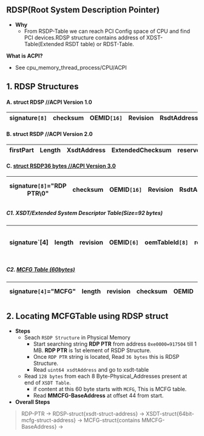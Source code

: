 ## RDSP(Root System Description Pointer)
- **Why** 
  - From RSDP-Table we can reach PCI Config space of CPU and find PCI devices.RDSP structure contains address of XDST-Table(Extended RSDT table) or RDST-Table.

**What is ACPI?**
- See cpu_memory_thread_process/CPU/ACPI

## 1. RDSP Structures
#### A. struct RDSP          //ACPI Version 1.0

| signature`[8]` | checksum | OEMID`[16]` | Revision | RsdtAddress |
| --- | --- | --- | --- | --- |

#### B. struct RSDP       //ACPI Version 2.0

| firstPart | Length | XsdtAddress | ExtendedChecksum | reserved`[3]` |
| --- | --- | --- | --- | --- |

#### C. [struct RSDP**36 bytes**      //ACPI Version 3.0](https://uefi.org/sites/default/files/resources/ACPI_6_3_final_Jan30.pdf)

|signature`[8]`="RDP PTR\0"|checksum|OEMID`[16]`|Revision|RsdtAddress|length|uint64 xsdtAddress=Physical address of xsdt tablee|extendedchecksum|reserved`[3]`|
| --- | --- | --- | --- | --- | --- | --- | --- | --- |

##### C1. XSDT/Extended System Descriptor Table(Size=92 bytes)

|signature`[4]|length|revision|OEMID`[6]`|oemTableId`[8]`|revision|creatorId`[4]`|creatorRevision|Array-of-8Byte-Physical_Addresses-to-Description-Headers|
| --- | --- | --- | --- | --- | --- | --- | --- | --- |

##### C2. [MCFG Table (60bytes)](https://wiki.osdev.org/PCI_Express)

|signature`[4]`="MCFG"|length|revision|checksum|OEMID|OEMID-Rev|CreatorID|CreatorRev|Reseverd|MMCFG-BaseAddress(8byte)|PCISegmentGroupNo|StartPCIBusNo|EndPCIBusNo|Reserved|
| --- | --- | --- | --- | --- | --- | --- | --- | --- | --- | --- | --- | --- | --- |


## 2. Locating MCFGTable using RDSP struct
- **Steps**
  - Seach `RSDP Structure` in Physical Memory 
    - Start searching string **RDP PTR** from address `0xe0000=917504` till 1 MB. **RDP PTR** is 1st element of RSDP Structure.
    - Once `RDP PTR` string is located, Read `36 bytes` this is RDSP Structure.
    - Read `uint64 xsdtAddress` and go to xsdt-table
  - Read `128 bytes` from each 8 Byte-Physical_Addresses present at end of `XSDT Table`.
    - if content at this 60 byte starts with `MCFG`, This is MCFG table.
    - Read **MMCFG-BaseAddress** at offset 44 from start.
- **Overall Steps**
> RDP-PTR -> RDSP-struct{xsdt-struct-address} -> XSDT-struct{64bit-mcfg-struct-address} -> MCFG-struct{contains MMCFG-BaseAddress} -> 
  


  
